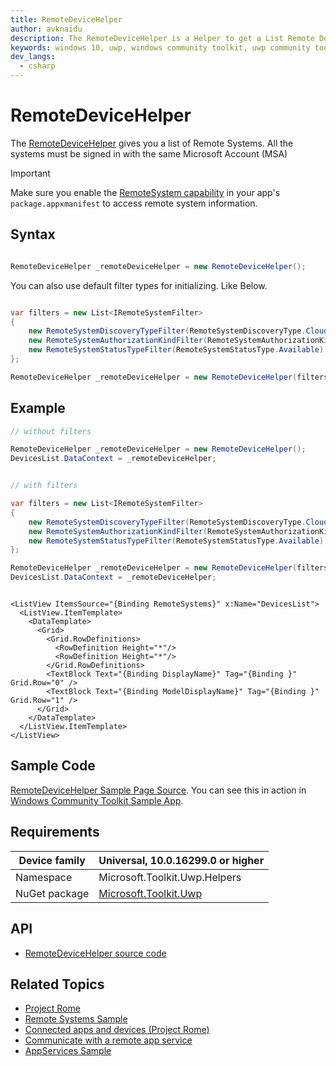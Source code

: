 ```yaml
---
title: RemoteDeviceHelper
author: avknaidu
description: The RemoteDeviceHelper is a Helper to get a List Remote Devices that are accessible.
keywords: windows 10, uwp, windows community toolkit, uwp community toolkit, uwp toolkit, RemoteDeviceHelper, helper
dev_langs:
  - csharp
---
```


# RemoteDeviceHelper 

The [RemoteDeviceHelper](https://docs.microsoft.com/dotnet/api/microsoft.toolkit.uwp.helpers.remotedevicehelper) gives you a list of Remote Systems. All the systems must be signed in with the same Microsoft Account (MSA)

> [!IMPORTANT]
> Make sure you enable the [RemoteSystem capability](https://docs.microsoft.com/en-us/windows/uwp/packaging/app-capability-declarations#general-use-capabilities) in your app's `package.appxmanifest` to access remote system information.

## Syntax

```c#

RemoteDeviceHelper _remoteDeviceHelper = new RemoteDeviceHelper();

```

You can also use default filter types for initializing. Like Below.

```c#

var filters = new List<IRemoteSystemFilter>
{
    new RemoteSystemDiscoveryTypeFilter(RemoteSystemDiscoveryType.Cloud),
    new RemoteSystemAuthorizationKindFilter(RemoteSystemAuthorizationKind.SameUser),
    new RemoteSystemStatusTypeFilter(RemoteSystemStatusType.Available)
};

RemoteDeviceHelper _remoteDeviceHelper = new RemoteDeviceHelper(filters);
```

## Example

```c#
// without filters

RemoteDeviceHelper _remoteDeviceHelper = new RemoteDeviceHelper();
DevicesList.DataContext = _remoteDeviceHelper;


// with filters

var filters = new List<IRemoteSystemFilter>
{
    new RemoteSystemDiscoveryTypeFilter(RemoteSystemDiscoveryType.Cloud),
    new RemoteSystemAuthorizationKindFilter(RemoteSystemAuthorizationKind.SameUser),
    new RemoteSystemStatusTypeFilter(RemoteSystemStatusType.Available)
};

RemoteDeviceHelper _remoteDeviceHelper = new RemoteDeviceHelper(filters);
DevicesList.DataContext = _remoteDeviceHelper;

```

```xaml

<ListView ItemsSource="{Binding RemoteSystems}" x:Name="DevicesList">
  <ListView.ItemTemplate>
    <DataTemplate>
	  <Grid>
		<Grid.RowDefinitions>
		  <RowDefinition Height="*"/>
		  <RowDefinition Height="*"/>
		</Grid.RowDefinitions>
		<TextBlock Text="{Binding DisplayName}" Tag="{Binding }" Grid.Row="0" />
		<TextBlock Text="{Binding ModelDisplayName}" Tag="{Binding }" Grid.Row="1" />
	  </Grid>
    </DataTemplate>
  </ListView.ItemTemplate>
</ListView>

```

## Sample Code

[RemoteDeviceHelper Sample Page Source](https://github.com/windows-toolkit/WindowsCommunityToolkit/tree/master/Microsoft.Toolkit.Uwp.SampleApp/SamplePages/RemoteDeviceHelper). You can see this in action in [Windows Community Toolkit Sample App](https://www.microsoft.com/store/apps/9NBLGGH4TLCQ).

## Requirements

| Device family | Universal, 10.0.16299.0 or higher |
| --- | --- |
| Namespace | Microsoft.Toolkit.Uwp.Helpers |
| NuGet package | [Microsoft.Toolkit.Uwp](https://www.nuget.org/packages/Microsoft.Toolkit.Uwp/) |

## API

* [RemoteDeviceHelper source code](https://github.com/windows-toolkit/WindowsCommunityToolkit/tree/master/Microsoft.Toolkit.Uwp/Helpers/RemoteDeviceHelper)

## Related Topics

* [Project Rome](https://developer.microsoft.com/en-us/windows/project-rome)
* [Remote Systems Sample](https://github.com/Microsoft/Windows-universal-samples/tree/master/Samples/RemoteSystems)
* [Connected apps and devices (Project Rome)](https://docs.microsoft.com/en-us/windows/uwp/launch-resume/connected-apps-and-devices)
* [Communicate with a remote app service](https://docs.microsoft.com/en-us/windows/uwp/launch-resume/communicate-with-a-remote-app-service)
* [AppServices Sample](https://github.com/Microsoft/Windows-universal-samples/tree/master/Samples/AppServices)
